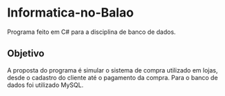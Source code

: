 # Informatica-no-Balao
Programa feito em C# para a disciplina de banco de dados.

## Objetivo

A proposta do programa é simular o sistema de compra utilizado em lojas, desde o cadastro do cliente até o pagamento da compra. Para o banco de dados foi utilizado MySQL.
